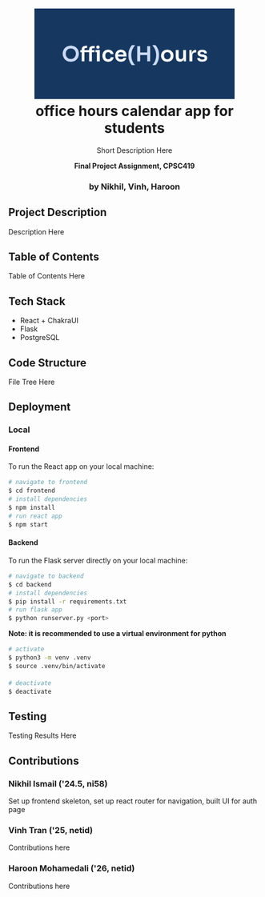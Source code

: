 <h1 align="center">
  <img src="frontend/public/text_logo.png" width="400" />
  <br/>
  office hours calendar app for students
</h1>

<div align="center">
  <p>
    Short Description Here
  </p>
  <p>
    <strong>Final Project Assignment, CPSC419</strong>
  </p>
</div>

<h3 align="center">by Nikhil, Vinh, Haroon</h3>

## Project Description

Description Here

## Table of Contents

Table of Contents Here

## Tech Stack

- React + ChakraUI
- Flask
- PostgreSQL

## Code Structure

File Tree Here

## Deployment

### Local

#### Frontend

To run the React app on your local machine:

```bash
# navigate to frontend
$ cd frontend
# install dependencies
$ npm install
# run react app
$ npm start
```

#### Backend

To run the Flask server directly on your local machine:

```bash
# navigate to backend
$ cd backend
# install dependencies
$ pip install -r requirements.txt
# run flask app
$ python runserver.py <port>
```

**Note: it is recommended to use a virtual environment for python**

```bash
# activate
$ python3 -m venv .venv
$ source .venv/bin/activate

# deactivate
$ deactivate
```

## Testing

Testing Results Here

## Contributions

### Nikhil Ismail ('24.5, ni58)

Set up frontend skeleton, set up react router for navigation, built UI for auth page

### Vinh Tran ('25, netid)

Contributions here

### Haroon Mohamedali ('26, netid)

Contributions here

